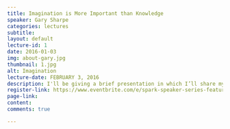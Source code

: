 ```yaml
---
title: Imagination is More Important than Knowledge
speaker: Gary Sharpe
categories: lectures
subtitle: 
layout: default
lecture-id: 1
date: 2016-01-03
img: about-gary.jpg
thumbnail: 1.jpg
alt: Imagination
lecture-date: FEBRUARY 3, 2016
description: I'll be giving a brief presentation in which I’ll share my thoughts regarding innovation, imagination, and what it takes to build and create two successful multi-million dollar companies.
register-link: https://www.eventbrite.com/e/spark-speaker-series-featuring-gary-sharpe-tickets-20630298779
page-link:
content:
comments: true

---
```



